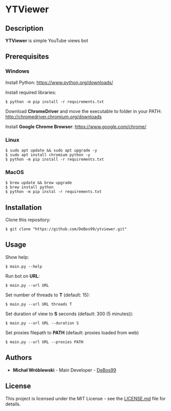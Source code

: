 # YTViewer

## Description

**YTViewer** is simple YouTube views bot

## Prerequisites

### Windows

Install Python: https://www.python.org/downloads/

Install required libraries:

```
$ python -m pip install -r requirements.txt
```

Download **ChromeDriver** and move the executable to folder in your PATH: http://chromedriver.chromium.org/downloads

Install **Google Chrome Browser**: https://www.google.com/chrome/

### Linux

```
$ sudo apt update && sudo apt upgrade -y
$ sudo apt install chromium python -y
$ python -m pip install -r requirements.txt
```

### MacOS

```
$ brew update && brew upgrade
$ brew install python
$ python -m pip instal -r requirements.txt
```

## Installation

Clone this repository:

`$ git clone "https://github.com/DeBos99/ytviewer.git"`

## Usage

Show help:

`$ main.py --help`

Run bot on **URL**:

`$ main.py --url URL`

Set number of threads to **T** (default: 15):

`$ main.py --url URL threads T`

Set duration of view to **S** seconds (default: 300 (5 minutes)):

`$ main.py --url URL --duration S`

Set proxies filepath to **PATH** (default: proxies loaded from web)

`$ main.py --url URL --proxies PATH`

## Authors

* **Michał Wróblewski** - Main Developer - [DeBos99](https://github.com/DeBos99)

## License

This project is licensed under the MIT License - see the [LICENSE.md](LICENSE.md) file for details.
